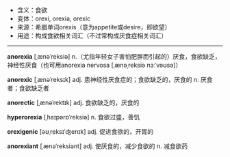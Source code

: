 - <span class="definition">含义：食欲</span>
- <span class="definition">变体：orexi, orexia, orexic</span>
- <span class="definition">来源：希腊单词orexis（意为appetite或desire，即欲望）</span>
- <span class="definition">用途：构成食欲相关词汇（不过常构成厌食症相关词汇）</span>


---


<span class="vocabulary">**anorexia**</span> [ˌænəˈreksiə] n.（尤指年轻女子害怕肥胖而引起的）厌食，食欲缺乏，神经性厌食（也可用anorexia nervosa [ˌænəˌreksiə nɜːˈvəʊsə]）

<span class="vocabulary">**anorexic**</span> [ˌænəˈreksɪk] adj. 患神经性厌食症的；食欲缺乏的，厌食的 n. 厌食者；食欲缺乏者

<span class="vocabulary">**anorectic**</span> [ˌænəˈrektɪk] adj. 食欲缺乏的，厌食的 

<span class="vocabulary">**hyperorexia**</span> [ˌhaɪpərɒˈreksiə] n. 食欲过盛，善饥

<span class="vocabulary">**orexigenic**</span> [əʊˌreksɪˈʤenɪk] adj. 促进食欲的，开胃的

<span class="vocabulary">**anorexiant**</span> [ˌænəˈreksiənt] adj. 使厌食的，减少食欲的 n. 减食欲药
